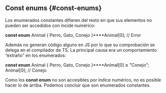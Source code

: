 ## Const enums {#const-enums}

Los enumerados constantes difieren del resto en que sus elementos no pueden ser accedidos con íncide numérico:

**const enum** Animal { Perro, Gato, Conejo }****Animal[0]; // Error

Además no generan código alguno en JS por lo que su comprobación se delega en el compilador de TS. La principal causa era un comportamiento “extraño” en los enumerados:

**const enum** Animal { Perro, Gato, Conejo }****Animal[0] **=** "Conejo"; Animal[0]; // Conejo

Como los **const enum** no son accesibles por índice numérico, no es posible hacer lo de arriba. Podemos concluir que son enumerados constantes.